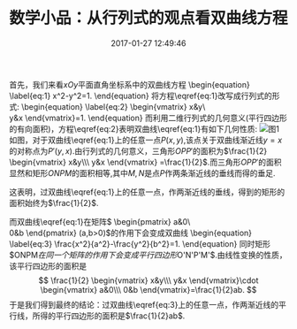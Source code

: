 ﻿---
title: 数学小品：从行列式的观点看双曲线方程
date: 2017-01-27 12:49:46
categories:
- 数学
- 线性代数
tags:
- 行列式
- 双曲线

---
首先，我们来看$xOy$平面直角坐标系中的双曲线方程
\begin{equation}
  \label{eq:1}
  x^2-y^2=1.
\end{equation}
将方程\eqref{eq:1}改写成行列式的形式:
\begin{equation}
  \label{eq:2}
  \begin{vmatrix}
    x&y\\\
y&x
  \end{vmatrix}=1.
\end{equation}
而利用二维行列式的几何意义(平行四边形的有向面积)，方程\eqref{eq:2}表明双曲线\eqref{eq:1}有如下几何性质:
![图1](/img/数学小品-从行列式的观点看双曲线方程-1.png)
如图，对于双曲线\eqref{eq:1}上的任意一点$P(x,y)$,该点关于双曲线渐近线$y=x$的对称点为$P'(y,x)$.由行列式的几何意义，三角形$OPP'$的面积为$\frac{1}{2}
\begin{vmatrix}
  x&y\\\
y&x
\end{vmatrix}
=\frac{1}{2}$.而三角形$OPP'$的面积显然和矩形$ONPM$的面积相等,其中$M,N$是点$P$作两条渐近线的垂线而得的垂足.

这表明，过双曲线\eqref{eq:1}上的任意一点，作两渐近线的垂线，得到的矩形的面积始终为$\frac{1}{2}$.

而双曲线\eqref{eq:1}在矩阵$
\begin{pmatrix}
  a&0\\\
0&b
\end{pmatrix}
(a,b>0)$的作用下会变成双曲线
\begin{equation}
  \label{eq:3}
  \frac{x^2}{a^2}-\frac{y^2}{b^2}=1.
\end{equation}
同时矩形$ONPM$在同一个矩阵的作用下会变成平行四边形$O'N'P'M'$.由线性变换的性质，该平行四边形的面积是
$$
\frac{1}{2}
\begin{vmatrix}
  x&y\\\
y&x
\end{vmatrix}\cdot
\begin{vmatrix}
  a&0\\\
0&b
\end{vmatrix}=\frac{1}{2}ab.
$$
于是我们得到最终的结论：过双曲线\eqref{eq:3}上的任意一点，作两渐近线的平行线，所得的平行四边形的面积是$\frac{1}{2}ab$.